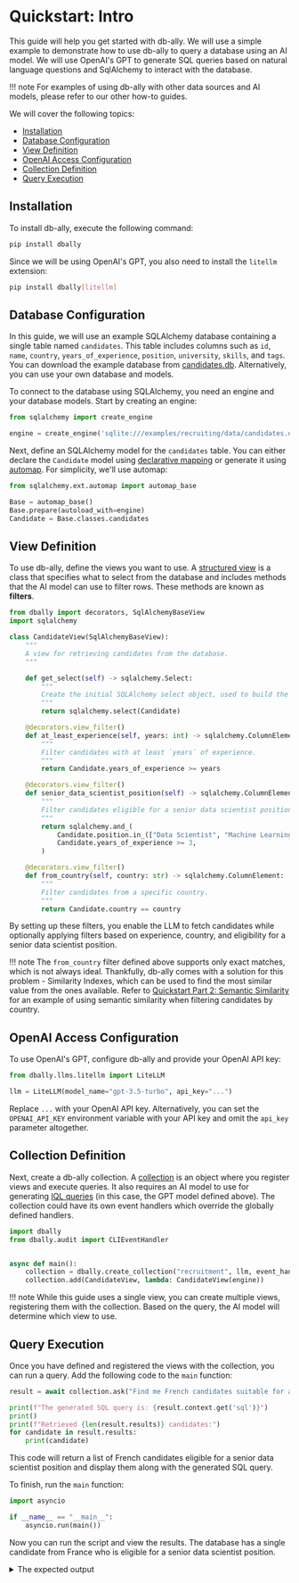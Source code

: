 # Quickstart: Intro

This guide will help you get started with db-ally. We will use a simple example to demonstrate how to use db-ally to query a database using an AI model. We will use OpenAI's GPT to generate SQL queries based on natural language questions and SqlAlchemy to interact with the database.

!!! note
    For examples of using db-ally with other data sources and AI models, please refer to our other how-to guides.

We will cover the following topics:

- [Installation](#installation)
- [Database Configuration](#configuring-the-database)
- [View Definition](#defining-the-views)
- [OpenAI Access Configuration](#configuring-openai-access)
- [Collection Definition](#defining-the-collection)
- [Query Execution](#running-the-query)

## Installation

To install db-ally, execute the following command:

```bash
pip install dbally
```

Since we will be using OpenAI's GPT, you also need to install the `litellm` extension:

```bash
pip install dbally[litellm]
```

## Database Configuration

In this guide, we will use an example SQLAlchemy database containing a single table named `candidates`. This table includes columns such as `id`, `name`, `country`, `years_of_experience`, `position`, `university`, `skills`, and `tags`. You can download the example database from [candidates.db](https://github.com/deepsense-ai/db-ally/tree/main/examples/recruiting/candidates.db). Alternatively, you can use your own database and models.

To connect to the database using SQLAlchemy, you need an engine and your database models. Start by creating an engine:

```python
from sqlalchemy import create_engine

engine = create_engine('sqlite:///examples/recruiting/data/candidates.db')
```

Next, define an SQLAlchemy model for the `candidates` table. You can either declare the `Candidate` model using [declarative mapping](https://docs.sqlalchemy.org/en/20/orm/mapping_styles.html#declarative-mapping) or generate it using [automap](https://docs.sqlalchemy.org/en/20/orm/extensions/automap.html). For simplicity, we'll use automap:

```python
from sqlalchemy.ext.automap import automap_base

Base = automap_base()
Base.prepare(autoload_with=engine)
Candidate = Base.classes.candidates
```

## View Definition

To use db-ally, define the views you want to use. A [structured view](../concepts/structured_views.md) is a class that specifies what to select from the database and includes methods that the AI model can use to filter rows. These methods are known as **filters**.

```python
from dbally import decorators, SqlAlchemyBaseView
import sqlalchemy

class CandidateView(SqlAlchemyBaseView):
    """
    A view for retrieving candidates from the database.
    """

    def get_select(self) -> sqlalchemy.Select:
        """
        Create the initial SQLAlchemy select object, used to build the query.
        """
        return sqlalchemy.select(Candidate)

    @decorators.view_filter()
    def at_least_experience(self, years: int) -> sqlalchemy.ColumnElement:
        """
        Filter candidates with at least `years` of experience.
        """
        return Candidate.years_of_experience >= years

    @decorators.view_filter()
    def senior_data_scientist_position(self) -> sqlalchemy.ColumnElement:
        """
        Filter candidates eligible for a senior data scientist position.
        """
        return sqlalchemy.and_(
            Candidate.position.in_(["Data Scientist", "Machine Learning Engineer", "Data Engineer"]),
            Candidate.years_of_experience >= 3,
        )

    @decorators.view_filter()
    def from_country(self, country: str) -> sqlalchemy.ColumnElement:
        """
        Filter candidates from a specific country.
        """
        return Candidate.country == country
```

By setting up these filters, you enable the LLM to fetch candidates while optionally applying filters based on experience, country, and eligibility for a senior data scientist position.

!!! note
    The `from_country` filter defined above supports only exact matches, which is not always ideal. Thankfully, db-ally comes with a solution for this problem - Similarity Indexes, which can be used to find the most similar value from the ones available. Refer to [Quickstart Part 2: Semantic Similarity](./semantic-similarity.md) for an example of using semantic similarity when filtering candidates by country.

## OpenAI Access Configuration

To use OpenAI's GPT, configure db-ally and provide your OpenAI API key:

```python
from dbally.llms.litellm import LiteLLM

llm = LiteLLM(model_name="gpt-3.5-turbo", api_key="...")
```

Replace `...` with your OpenAI API key. Alternatively, you can set the `OPENAI_API_KEY` environment variable with your API key and omit the `api_key` parameter altogether.

## Collection Definition

Next, create a db-ally collection. A [collection](../concepts/collections.md) is an object where you register views and execute queries. It also requires an AI model to use for generating [IQL queries](../concepts/iql.md) (in this case, the GPT model defined above).
The collection could have its own event handlers which override the globally defined handlers.

```python
import dbally
from dbally.audit import CLIEventHandler


async def main():
    collection = dbally.create_collection("recruitment", llm, event_handlers=[CLIEventHandler])
    collection.add(CandidateView, lambda: CandidateView(engine))
```

!!! note
    While this guide uses a single view, you can create multiple views, registering them with the collection. Based on the query, the AI model will determine which view to use.

## Query Execution

Once you have defined and registered the views with the collection, you can run a query. Add the following code to the `main` function:

```python
result = await collection.ask("Find me French candidates suitable for a senior data scientist position.")

print(f"The generated SQL query is: {result.context.get('sql')}")
print()
print(f"Retrieved {len(result.results)} candidates:")
for candidate in result.results:
    print(candidate)
```

This code will return a list of French candidates eligible for a senior data scientist position and display them along with the generated SQL query.

To finish, run the `main` function:

```python
import asyncio

if __name__ == "__main__":
    asyncio.run(main())
```

Now you can run the script and view the results. The database has a single candidate from France who is eligible for a senior data scientist position.

<details>
  <summary>The expected output</summary>
```
The generated SQL query is: SELECT candidates.name, candidates.country, candidates.years_of_experience, candidates.position, candidates.university, candidates.skills, candidates.tags, candidates.id
FROM candidates
WHERE candidates.country = 'France' AND candidates.position IN ('Data Scientist', 'Machine Learning Engineer', 'Data Engineer') AND candidates.years_of_experience >= 3

Retrieved 1 candidates:
{'name': 'Sophie Dubois', 'country': 'France', 'years_of_experience': 4, 'position': 'Data Engineer', 'university': 'École Polytechnique', 'skills': 'SQL;Python;ETL', 'tags': 'Data Warehousing;Big Data', 'id': 46}
```
</details>

## Full Example

Access the full example on [GitHub](https://github.com/deepsense-ai/db-ally/blob/main/examples/intro.py){:target="_blank"}.

## Next Steps

Explore [Quickstart Part 2: Semantic Similarity](./semantic-similarity.md) to expand on the example and learn about using semantic similarity.
